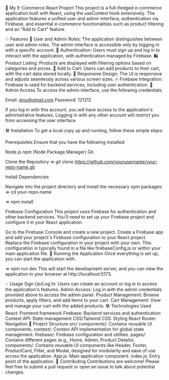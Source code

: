 🛒 My E-Commerce React Project
This project is a full-fledged e-commerce application built with React, using the useContext hook extensively. The application features a unified user and admin interface, 
authentication via Firebase, and essential e-commerce functionalities such as product filtering and an "Add to Cart" feature.

✨ Features
👥 User and Admin Roles: The application distinguishes between user and admin roles. The admin interface is accessible only by logging in with a specific account.
🔐 Authentication: Users must sign up and log in to interact with the application, with authentication managed by Firebase.
🛍️ Product Listing: Products are displayed with filtering options based on categories and prices.
🛒 Add to Cart: Users can add products to their cart, with the cart data stored locally.
📱 Responsive Design: The UI is responsive and adjusts seamlessly across various screen sizes.
🔥 Firebase Integration: Firebase is used for backend services, including user authentication.
🔑 Admin Access
To access the admin interface, use the following credentials:

Email: jenu@gmail.com
Password: 121212

If you log in with this account, you will have access to the application's administrative features. Logging in with any other account will restrict you from accessing the user interface.

🛠️ Installation
To get a local copy up and running, follow these simple steps:

Prerequisites
Ensure that you have the following installed:

Node.js
npm (Node Package Manager)
Git

Clone the Repository
=> git clone https://github.com/yourusername/your-repo-name.git

Install Dependencies

Navigate into the project directory and install the necessary npm packages:
=> cd your-repo-name

=> npm install

Firebase Configuration
This project uses Firebase for authentication and other backend services. You'll need to set up your Firebase project and configure it in your React application.

Go to the Firebase Console and create a new project.
Create a Firebase app and add your project's Firebase configuration to your React project.
Replace the Firebase configuration in your project with your own. This configuration is typically found in a file like firebaseConfig.js or within your main application file.
🚀 Running the Application
Once everything is set up, you can start the application with:

=> npm run dev
This will start the development server, and you can view the application in your browser at http://localhost:5173.

💡 Usage
Sign Up/Log In: Users can create an account or log in to access the application's features.
Admin Access: Log in with the admin credentials provided above to access the admin panel.
Product Management: Browse products, apply filters, and add items to your cart.
Cart Management: View and manage your cart with the added products.
🛠️ Technologies Used
React: Frontend framework
Firebase: Backend services and authentication
Context API: State management
CSS/Tailwind CSS: Styling
React Router: Navigation
📂 Project Structure
src/
components/: Contains reusable UI components.
context/: Context API implementation for global state management.
firebase/: Firebase configuration and utilities.
pages/: Contains different pages (e.g., Home, Admin, Product Details).
components/: Contains reusable UI components like Header, Footer, ProductCard, Filter, and Modal, designed for modularity and ease of use across the application.
App.js: Main application component.
index.js: Entry point of the application.
🤝 Contributing
Contributions are welcome! Please feel free to submit a pull request or open an issue to talk about potential changes.



